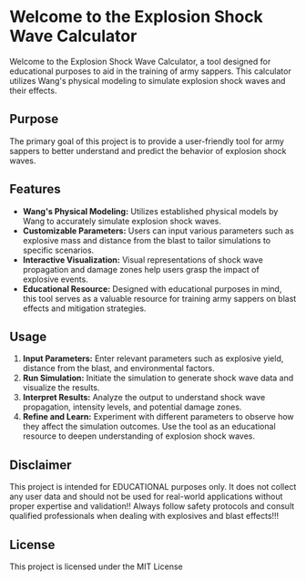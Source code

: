 # Welcome to the Explosion Shock Wave Calculator

Welcome to the Explosion Shock Wave Calculator, a tool designed for educational purposes to aid in the training of army sappers. This calculator utilizes Wang's physical modeling to simulate explosion shock waves and their effects.

## Purpose

The primary goal of this project is to provide a user-friendly tool for army sappers to better understand and predict the behavior of explosion shock waves.

## Features

- **Wang's Physical Modeling:** Utilizes established physical models by Wang to accurately simulate explosion shock waves.
- **Customizable Parameters:** Users can input various parameters such as explosive mass and distance from the blast to tailor simulations to specific scenarios.
- **Interactive Visualization:** Visual representations of shock wave propagation and damage zones help users grasp the impact of explosive events.
- **Educational Resource:** Designed with educational purposes in mind, this tool serves as a valuable resource for training army sappers on blast effects and mitigation strategies.

## Usage

1. **Input Parameters:** Enter relevant parameters such as explosive yield, distance from the blast, and environmental factors.
2. **Run Simulation:** Initiate the simulation to generate shock wave data and visualize the results.
3. **Interpret Results:** Analyze the output to understand shock wave propagation, intensity levels, and potential damage zones.
4. **Refine and Learn:** Experiment with different parameters to observe how they affect the simulation outcomes. Use the tool as an educational resource to deepen understanding of explosion shock waves.

## Disclaimer

This project is intended for EDUCATIONAL purposes only. It does not collect any user data and should not be used for real-world applications without proper expertise and validation!! Always follow safety protocols and consult qualified professionals when dealing with explosives and blast effects!!!

## License

This project is licensed under the MIT License
